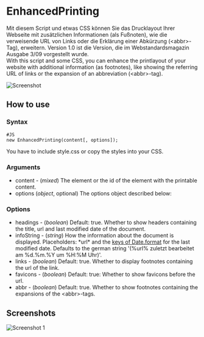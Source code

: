 # EnhancedPrinting

Mit diesem Script und etwas CSS können Sie das Drucklayout Ihrer Webseite mit zusätzlichen Informationen (als Fußnoten), wie die verweisende URL von Links oder die Erklärung einer Abkürzung (&lt;abbr&gt;-Tag), erweitern. Version 1.0 ist die Version, die im Webstandardsmagazin Ausgabe 3/09 vorgestellt wurde.  
With this script and some CSS, you can enhance the printlayout of your website with additional information (as footnotes), like showing the referring URL of links or the expansion of an abbreviation (&lt;abbr&gt;-tag).

![Screenshot](http://img402.imageshack.us/img402/3801/beispiel.jpg)

## How to use

### Syntax

	#JS
	new EnhancedPrinting(content[, options]);

You have to include style.css or copy the styles into your CSS.

### Arguments

* content - (*mixed*) The element or the id of the element with the printable content.
* options (*object*, optional) The options object described below:

### Options

* headings - (*boolean*) Default: true. Whether to show headers containing the title, url and last modified date of the document.
* infoString - (*string*) How the information about the document is displayed. Placeholders: \*url\* and the [keys of Date.format](http://mootools.net/docs/more/Native/Date#Date:format) for the last modified date. Defaults to the german string '(%url% zuletzt bearbeitet am %d.%m.%Y um %H:%M Uhr)'.
* links - (*boolean*) Default: true. Whether to display footnotes containing the url of the link.
* favicons - (*boolean*) Default: true: Whether to show favicons before the url.
* abbr - (*boolean*) Default: true. Whether to show footnotes containing the expansions of the &lt;abbr&gt;-tags.

## Screenshots

![Screenshot 1](http://img402.imageshack.us/img402/3801/beispiel.jpg)